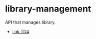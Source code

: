 # library-management
API that manages library.
- [link TD4](https://petstore.swagger.io/?url=https://raw.githubusercontent.com/mampiononavoahary/library-management/aos-td4-std22093-std22080/docs/api.yml)
